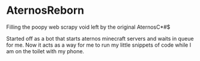 # AternosReborn
Filling the poopy web scrapy void left by the original AternosC*#$ 

Started off as a bot that starts aternos minecraft servers and waits in queue for me. Now it acts as a way for me to run my little snippets of code while I am on the toilet with my phone.
